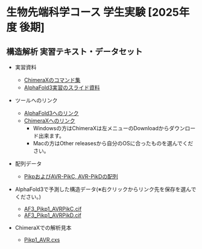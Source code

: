 <a name="section1"></a>
# 生物先端科学コース 学生実験 [2025年度 後期]

## 構造解析 実習テキスト・データセット

- 実習資料
    - [ChimeraXのコマンド集](https://raw.githubusercontent.com/CropEvol/lecture/master/data/241128_ChimeraXコマンド.pdf")
	- [AlphaFold3実習のスライド資料](https://raw.githubusercontent.com/CropEvol/lecture/master/data/241128_実習資料.pdf)

- ツールへのリンク
    - [AlphaFold3へのリンク](https://alphafoldserver.com/about)
    - [ChimeraXへのリンク](https://www.cgl.ucsf.edu/chimerax/)
        - Windowsの方はChimeraXは左メニューのDownloadからダウンロード出来ます。
		- Macの方はOther releasesから自分のOSに合ったものを選んでください。

- 配列データ
    - [PikpおよびAVR-PikC, AVR-PikDの配列](https://raw.githubusercontent.com/CropEvol/lecture/master/data/Pik_AVR_pep.fasta)

- AlphaFold3で予測した構造データ(※右クリックからリンク先を保存を選んでください。)
    - [AF3_Pikp1_AVRPikC.cif](https://raw.githubusercontent.com/CropEvol/lecture/master/data/AF3_Pikp1_AVRPikC.cif)
    - [AF3_Pikp1_AVRPikD.cif](https://raw.githubusercontent.com/CropEvol/lecture/master/data/AF3_Pikp1_AVRPikD.cif)

- ChimeraXでの解析見本
    - [Pikp1_AVR.cxs](https://raw.githubusercontent.com/CropEvol/lecture/master/data/Pikp1_AVR.cxs)
